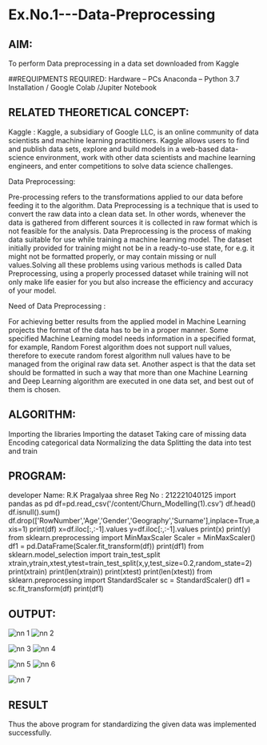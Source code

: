 # Ex.No.1---Data-Preprocessing
## AIM:

To perform Data preprocessing in a data set downloaded from Kaggle

##REQUIPMENTS REQUIRED:
Hardware – PCs
Anaconda – Python 3.7 Installation / Google Colab /Jupiter Notebook

## RELATED THEORETICAL CONCEPT:

Kaggle :
Kaggle, a subsidiary of Google LLC, is an online community of data scientists and machine learning practitioners. Kaggle allows users to find and publish data sets, explore and build models in a web-based data-science environment, work with other data scientists and machine learning engineers, and enter competitions to solve data science challenges.

Data Preprocessing:

Pre-processing refers to the transformations applied to our data before feeding it to the algorithm. Data Preprocessing is a technique that is used to convert the raw data into a clean data set. In other words, whenever the data is gathered from different sources it is collected in raw format which is not feasible for the analysis.
Data Preprocessing is the process of making data suitable for use while training a machine learning model. The dataset initially provided for training might not be in a ready-to-use state, for e.g. it might not be formatted properly, or may contain missing or null values.Solving all these problems using various methods is called Data Preprocessing, using a properly processed dataset while training will not only make life easier for you but also increase the efficiency and accuracy of your model.

Need of Data Preprocessing :

For achieving better results from the applied model in Machine Learning projects the format of the data has to be in a proper manner. Some specified Machine Learning model needs information in a specified format, for example, Random Forest algorithm does not support null values, therefore to execute random forest algorithm null values have to be managed from the original raw data set.
Another aspect is that the data set should be formatted in such a way that more than one Machine Learning and Deep Learning algorithm are executed in one data set, and best out of them is chosen.


## ALGORITHM:
Importing the libraries
Importing the dataset
Taking care of missing data
Encoding categorical data
Normalizing the data
Splitting the data into test and train

## PROGRAM:
developer Name: R.K Pragalyaa shree
Reg No        : 212221040125
import pandas as pd
df=pd.read_csv('/content/Churn_Modelling(1).csv')
df.head()
df.isnull().sum()
df.drop(['RowNumber','Age','Gender','Geography','Surname'],inplace=True,axis=1)
print(df)
x=df.iloc[:,:-1].values
y=df.iloc[:,:-1].values
print(x)
print(y)
from sklearn.preprocessing import MinMaxScaler
Scaler = MinMaxScaler()
df1  = pd.DataFrame(Scaler.fit_transform(df))
print(df1)
from sklearn.model_selection import train_test_split
xtrain,ytrain,xtest,ytest=train_test_split(x,y,test_size=0.2,random_state=2)
print(xtrain)
print(len(xtrain))
print(xtest)
print(len(xtest))
from sklearn.preprocessing import StandardScaler
sc = StandardScaler()
df1 = sc.fit_transform(df)
print(df1)

## OUTPUT:
![nn 1](https://user-images.githubusercontent.com/128135934/230117245-47e45ed3-7f6e-4a06-beb7-5981dfa9d100.png)
   ![nn 2](https://user-images.githubusercontent.com/128135934/230117433-ef4de705-61dc-47a8-b262-c2203b20873c.png)

![nn 3](https://user-images.githubusercontent.com/128135934/230117854-8ef29969-69c4-44a8-a110-b5647e8e4882.png)
![nn 4](https://user-images.githubusercontent.com/128135934/230118131-c1d84e7e-99cf-4fbe-a18a-616cc7dcc013.png)

![nn 5](https://user-images.githubusercontent.com/128135934/230118317-c6060197-56da-446d-a62c-a66336fa3c01.png)
   ![nn 6](https://user-images.githubusercontent.com/128135934/230118490-db0d6c0e-4ddf-4a1b-a6b8-2ba7341a4986.png)

![nn 7](https://user-images.githubusercontent.com/128135934/230118787-ba2d3357-84a5-4eda-832e-2de17f4e5849.png)

## RESULT
Thus the above program for standardizing the given data was implemented successfully.

